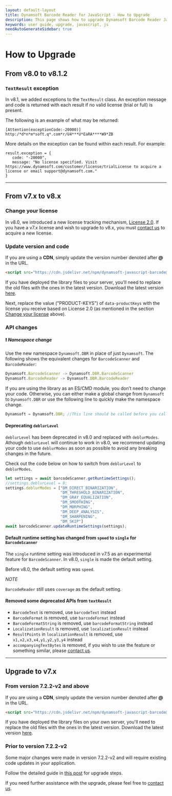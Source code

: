 ```yaml
---
layout: default-layout
title: Dynamsoft Barcode Reader for JavaScript - How to Upgrade
description: This page shows how to upgrade Dynamsoft Barcode Reader JavaScript SDK to the latest version.
keywords: user guide, upgrade, javascript, js
needAutoGenerateSidebar: true
---
```


# How to Upgrade

## From v8.0 to v8.1.2

### `TextResult` exception

In v8.1, we added exceptions to the `TextResult` class. An exception message and code is returned with each result if no valid license (trial or full) is present.

The following is an example of what may be returned:

`[Attention(exceptionCode:-20000)] http:/*d*n*m*soft.q*.com*r/U4***U*EaRA****W9*ZB`

More details on the exception can be found within each result. For example:

```
result.exception = {
   code: "-20000",
   message: "No license specified. Visit https://www.dynamsoft.com/customer/license/trialLicense to acquire a license or email support@dynamsoft.com."
}
```

---
## From v7.x to v8.x

### Change your license

In v8.0, we introduced a new license tracking mechanism, [License 2.0](https://www.dynamsoft.com/license-tracking/docs/about/index.html). If you have a v7.x license and wish to upgrade to v8.x, you must [contact us](https://www.dynamsoft.com/Company/Contact.aspx) to acquire a new license. 

### Update version and code

If you are using a **CDN**, simply update the version number denoted after **@** in the URL.

```html
<script src="https://cdn.jsdelivr.net/npm/dynamsoft-javascript-barcode@8.2.5/dist/dbr.js" data-productKeys="PRODUCT-KEYS"></script>
```

If you have deployed the library files to your server, you'll need to replace the old files with the ones in the latest version. Download the latest version [here](https://www.dynamsoft.com/Downloads/Dynamic-Barcode-Reader-Download.aspx).

Next, replace the value ("PRODUCT-KEYS") of `data-productKeys` with the license you receive based on License 2.0 (as mentioned in the section [Change your license](#change-your-license) above).

### API changes

#### :exclamation: *Namespace change*

Use the new namespace `Dynamsoft.DBR` in place of just `Dynamsoft`. The following shows the equivalent changes for `BarcodeScanner` and `BarcodeReader`:

```js
Dynamsoft.BarcodeScanner -> Dynamsoft.DBR.BarcodeScanner
Dynamsoft.BarcodeReader -> Dynamsoft.DBR.BarcodeReader
```

If you are using the library as an ES/CMD module, you don’t need to change your code. Otherwise, you can either make a global change from `Dynamsoft` to `Dynamsoft.DBR` or use the following line to quickly make the namespace change.

```js
Dynamsoft = Dynamsoft.DBR; //This line should be called before you call any other methods/properties of the library.
```

#### Deprecating `deblurLevel`

`deblurLevel` has been deprecated in v8.0 and replaced with `deblurModes`. Athough `deblurLevel` will continue to work in v8.0, we recommend updating your code to use `deblurModes` as soon as possible to avoid any breaking changes in the future.

Check out the code below on how to switch from `deblurLevel` to `deblurModes`.

```js
let settings = await barcodeScanner.getRuntimeSettings();
//settings.deblurLevel = 9;
settings.deblurModes = ["DM_DIRECT_BINARIZATION",   
                        "DM_THRESHOLD_BINARIZATION", 
                        "DM_GRAY_EQUALIZATION",
                        "DM_SMOOTHING",
                        "DM_MORPHING",
                        "DM_DEEP_ANALYSIS",
                        "DM_SHARPENING",
                        "DM_SKIP"] 
await barcodeScanner.updateRuntimeSettings(settings);
```

#### Default runtime setting has changed from `speed` to `single` for `BarcodeScanner`

The `single` runtime setting was introduced in v7.5 as an experimental feature for `BarcodeScanner`. In v8.0, `single` is made the default setting.

Before v8.0, the default setting was `speed`.

*NOTE*

`BarcodeReader` still uses `coverage` as the default setting.

#### Removed some deprecated APIs from `textResult`

* `BarcodeText` is removed, use `barcodeText` instead
* `BarcodeFormat` is removed, use `barcodeFormat` instead
* `BarcodeFormatString` is removed, use `barcodeFormatString` instead
* `LocalizationResult` is removed, use `localizationResult` instead
* `ResultPoints` in `localizationResult` is removed, use `x1,x2,x3,x4,y1,y2,y3,y4` instead
* `accompanyingTextBytes` is removed, if you wish to use the feature or something similar, please [contact us](https://www.dynamsoft.com/Company/Contact.aspx).

---

## Upgrade to v7.x

### From version 7.2.2-v2 and above

If you are using a **CDN**, simply update the version number denoted after **@** in the URL.

   ```html
   <script src="https://cdn.jsdelivr.net/npm/dynamsoft-javascript-barcode@7.6.0/dist/dbr.js" data-productKeys="PRODUCT-KEYS"></script>
   ```

If you have deployed the library files on your own server, you'll need to replace the old files with the ones in the latest version. Download the latest version [here](https://www.dynamsoft.com/Downloads/Dynamic-Barcode-Reader-Download.aspx).

### Prior to version 7.2.2-v2

Some major changes were made in version 7.2.2-v2 and will require existing code updates in your application.

Follow the detailed guide in [this post](https://www.dynamsoft.com/blog/insights/dynamsoft-barcode-reader-sdk-for-javascript-upgrade-from-v7-1-3-to-v7-2-2/) for upgrade steps. 

If you need further assistance with the upgrade, please feel free to [contact us](https://www.dynamsoft.com/Company/Contact.aspx).

